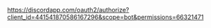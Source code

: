 https://discordapp.com/oauth2/authorize?client_id=441541870586167296&scope=bot&permissions=66321471
